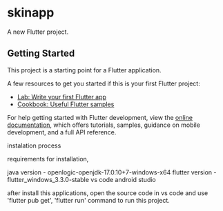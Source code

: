 # skinapp

A new Flutter project.

## Getting Started

This project is a starting point for a Flutter application.

A few resources to get you started if this is your first Flutter project:

- [Lab: Write your first Flutter app](https://docs.flutter.dev/get-started/codelab)
- [Cookbook: Useful Flutter samples](https://docs.flutter.dev/cookbook)

For help getting started with Flutter development, view the
[online documentation](https://docs.flutter.dev/), which offers tutorials,
samples, guidance on mobile development, and a full API reference.

instalation process

requirements for installation,

java version - openlogic-openjdk-17.0.10+7-windows-x64
flutter version - flutter_windows_3.3.0-stable 
vs code
android studio

after install this applications, open the source code in vs code and use 'flutter pub get', 'flutter run' command to run this project.
